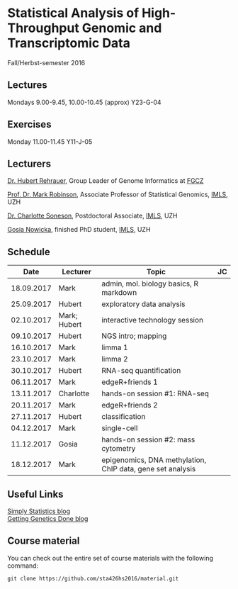 # Statistical Analysis of High-Throughput Genomic and Transcriptomic Data 
Fall/Herbst-semester 2016

## Lectures
Mondays 9.00-9.45, 10.00-10.45 (approx) Y23-G-04

## Exercises
Monday 11.00-11.45 Y11-J-05 

## Lecturers

[Dr. Hubert Rehrauer](http://www.fgcz.ch/the-center/people/rehrauer.html), Group Leader of Genome Informatics at [FGCZ](http://www.fgcz.ch/)  

[Prof. Dr. Mark Robinson](http://www.imls.uzh.ch/research/robinson.html), Associate Professor of Statistical Genomics, [IMLS](http://www.imls.uzh.ch/index.html), UZH  

[Dr. Charlotte Soneson](http://csoneson.github.io/), Postdoctoral Associate, [IMLS](http://www.imls.uzh.ch/index.html), UZH  

[Gosia Nowicka](https://www.researchgate.net/profile/Malgorzata_Nowicka), finished PhD student, [IMLS](http://www.imls.uzh.ch/index.html), UZH  



## Schedule

| Date  | Lecturer | Topic | JC |
| --- | --- | --- | --- |
| 18.09.2017  | Mark  | admin, mol. biology basics, R markdown | |
| 25.09.2017  | Hubert  | exploratory data analysis | |
| 02.10.2017  | Mark; Hubert  | interactive technology session  | |
| 09.10.2017  | Hubert  | NGS intro; mapping  | |
| 16.10.2017  | Mark  | limma 1   | |
| 23.10.2017  | Mark  | limma 2  | |
| 30.10.2017  | Hubert  | RNA-seq quantification   |  |
| 06.11.2017  | Mark  | edgeR+friends 1 |  |
| 13.11.2017  | Charlotte  | hands-on session #1: RNA-seq  |  |
| 20.11.2017  | Mark  | edgeR+friends 2  |  |
| 27.11.2017  | Hubert  | classification  |  |
| 04.12.2017  | Mark  | single-cell  |  |
| 11.12.2017  | Gosia  | hands-on session #2: mass cytometry  |  |
| 18.12.2017  | Mark  | epigenomics, DNA methylation, ChIP data, gene set analysis  |  |


## Useful Links
[Simply Statistics blog](http://simplystatistics.org/archive/)  
[Getting Genetics Done blog](http://www.gettinggeneticsdone.com/)  

## Course material

You can check out the entire set of course materials with the following command:
```
git clone https://github.com/sta426hs2016/material.git
```  
